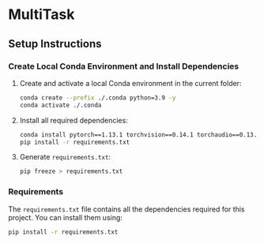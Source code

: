 # MultiTask

## Setup Instructions

### Create Local Conda Environment and Install Dependencies

1. Create and activate a local Conda environment in the current folder:
    ```bash
    conda create --prefix ./.conda python=3.9 -y
    conda activate ./.conda
    ```

2. Install all required dependencies:
    ```bash
    conda install pytorch==1.13.1 torchvision==0.14.1 torchaudio==0.13.1 pytorch-cuda=11.7 -c pytorch -c nvidia
    pip install -r requirements.txt
    ```

3. Generate `requirements.txt`:
    ```bash
    pip freeze > requirements.txt
    ```

### Requirements

The `requirements.txt` file contains all the dependencies required for this project. You can install them using:
```bash
pip install -r requirements.txt
```

